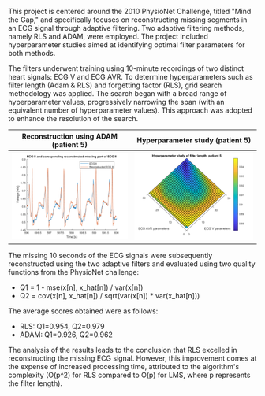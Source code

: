 This project is centered around the 2010 PhysioNet Challenge, titled "Mind the Gap," and specifically focuses on reconstructing missing segments in an ECG signal through adaptive filtering. Two adaptive filtering methods, namely RLS and ADAM, were employed. The project included hyperparameter studies aimed at identifying optimal filter parameters for both methods.

The filters underwent training using 10-minute recordings of two distinct heart signals: ECG V and ECG AVR. To determine hyperparameters such as filter length (Adam & RLS) and forgetting factor (RLS), grid search methodology was applied. The search began with a broad range of hyperparameter values, progressively narrowing the span (with an equivalent number of hyperparameter values). This approach was adopted to enhance the resolution of the search.

| Reconstruction using ADAM (patient 5) | Hyperparameter study (patient 5)  |                                                                                                                                                   
| ---           | ---           |                                                                                                                                                   
| ![](https://github.com/Siggeaxe/Reconstruction-of-ECG-Signals/blob/main/Plots/Adam/Plots/Adam_patient_5_length_15_small.png)  |  ![](https://github.com/Siggeaxe/Reconstruction-of-ECG-Signals/blob/main/Plots/Adam/Hyperpar/Adam_hyper_patient_5_length_30_Q1.png) |


The missing 10 seconds of the ECG signals were subsequently reconstructed using the two adaptive filters and evaluated using two quality functions from the PhysioNet challenge:
- Q1 = 1 - mse(x[n], x_hat[n]) / var(x[n])
- Q2 = cov(x[n], x_hat[n]) / sqrt(var(x[n]) * var(x_hat[n]))

The average scores obtained were as follows:
- RLS: Q1=0.954, Q2=0.979
- ADAM: Q1=0.926, Q2=0.962

The analysis of the results leads to the conclusion that RLS excelled in reconstructing the missing ECG signal. However, this improvement comes at the expense of increased processing time, attributed to the algorithm's complexity (O(p^2) for RLS compared to O(p) for LMS, where p represents the filter length).
